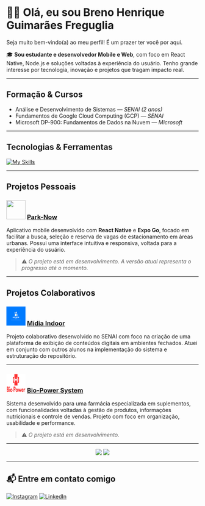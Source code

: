 # 👋🏻 Olá, eu sou Breno Henrique Guimarães Freguglia

Seja muito bem-vindo(a) ao meu perfil! É um prazer ter você por aqui.

🎓 **Sou estudante e desenvolvedor Mobile e Web**, com foco em React Native, Node.js e soluções voltadas à experiência do usuário. Tenho grande interesse por tecnologia, inovação e projetos que tragam impacto real.

---

## Formação & Cursos

- Análise e Desenvolvimento de Sistemas — *SENAI (2 anos)*
- Fundamentos de Google Cloud Computing (GCP) — *SENAI*
- Microsoft DP-900: Fundamentos de Dados na Nuvem — *Microsoft*

---

## Tecnologias & Ferramentas

[![My Skills](https://skillicons.dev/icons?i=html,css,javascript,nodejs,mysql,react,c,php,figma,npm,linux,solidjs,vscode,windows&theme=dark&perline=7)](https://skillicons.dev)

---

## Projetos Pessoais

### <img src="https://raw.githubusercontent.com/brenofreguglia/Park-NowAPP/main/front-enda/assets/icon.png" width="50" height="50" /> [Park-Now](https://github.com/brenofreguglia/Park-Now)  
Aplicativo mobile desenvolvido com **React Native** e **Expo Go**, focado em facilitar a busca, seleção e reserva de vagas de estacionamento em áreas urbanas. Possui uma interface intuitiva e responsiva, voltada para a experiência do usuário.

> ⚠️ *O projeto está em desenvolvimento. A versão atual representa o progresso até o momento.*

---

## Projetos Colaborativos

### <img src="https://raw.githubusercontent.com/Otavig/MidiaIndoor/main/midias/87b12c69971a2c5ca116b86bc18c9ed4.png" width="50" height="50" /> [Mídia Indoor](https://github.com/Otavig/MidiaIndoor)  
Projeto colaborativo desenvolvido no SENAI com foco na criação de uma plataforma de exibição de conteúdos digitais em ambientes fechados. Atuei em conjunto com outros alunos na implementação do sistema e estruturação do repositório.

---

### <img src="https://raw.githubusercontent.com/Breno-Passarela/bio-power-system/main/website/src/imgs/img-logo-bio-power.png" width="50" height="50" /> [Bio-Power System](https://github.com/Breno-Passarela/bio-power-system)  
Sistema desenvolvido para uma farmácia especializada em suplementos, com funcionalidades voltadas à gestão de produtos, informações nutricionais e controle de vendas. Projeto com foco em organização, usabilidade e performance.

> ⚠️ *O projeto está em desenvolvimento.*

---

<div align="center">
  <img src="https://github-readme-stats.vercel.app/api?username=brenofreguglia&show_icons=true&theme=dark&hide_title=true&include_all_commits=true" height="150"/>
  <img src="https://github-readme-stats.vercel.app/api/top-langs/?username=brenofreguglia&layout=compact&theme=dark&hide_title=true" height="150"/>
</div>

---

## 📬 Entre em contato comigo

[![Instagram](https://skillicons.dev/icons?i=instagram&theme=dark)](https://www.instagram.com/breno_freguglia/)
[![LinkedIn](https://skillicons.dev/icons?i=linkedin&theme=dark)](https://www.linkedin.com/in/breno-freguglia-15329a307/)

